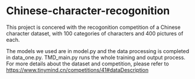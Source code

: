 # Chinese-character-recogonition

This project is concered with the recogonition competition of a Chinese character dataset, with 100 categories of characters and 400 pictures of each.

The models we used are in model.py and the data processing is completed in data_one.py. TMD_main.py runs the whole training and output process.
For more details about the dataset and competition, please refer to https://www.tinymind.cn/competitions/41#dataDescription

